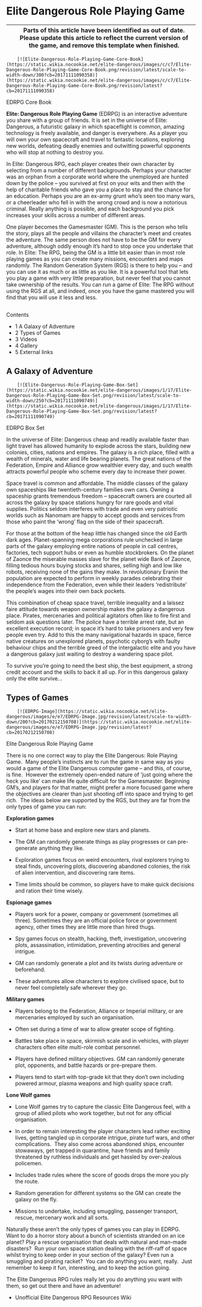 # Elite Dangerous Role Playing Game
|  | **Parts of this article have been identified as out of date.** Please update this article to reflect the current version of the game, and remove this template when finished. |
| --- | --- |

 	 	[![Elite-Dangerous-Role-Playing-Game-Core-Book](https://static.wikia.nocookie.net/elite-dangerous/images/c/c7/Elite-Dangerous-Role-Playing-Game-Core-Book.png/revision/latest/scale-to-width-down/300?cb=20171111090358)](https://static.wikia.nocookie.net/elite-dangerous/images/c/c7/Elite-Dangerous-Role-Playing-Game-Core-Book.png/revision/latest?cb=20171111090358) 	 		 			 		 		 		 			
EDRPG Core Book
 		 	 

**Elite: Dangerous Role Playing Game** (EDRPG) is an interactive adventure you share with a group of friends. It is set in the universe of Elite: Dangerous, a futuristic galaxy in which spaceflight is common, amazing technology is freely available, and danger is everywhere. As a player you will own your own spacecraft and travel to fantastic locations, exploring new worlds, defeating deadly enemies and outwitting powerful opponents who will stop at nothing to destroy you.

In Elite: Dangerous RPG, each player creates their own character by selecting from a number of different backgrounds. Perhaps your character was an orphan from a corporate world where the
unemployed are hunted down by the police – you survived at first on your wits and then with the help of charitable friends who gave you a place to stay and the chance for an education. Perhaps you are an ex-army grunt who’s seen too many wars, or a cheerleader who fell in with the wrong crowd and is now a notorious criminal. Really anything is possible, and each background you pick increases your skills across a number of different areas.

One player becomes the Gamesmaster (GM). This is the person who tells the story, plays all the people and villains the character’s meet and creates the adventure. The same person does not have to be the GM for every adventure, although oddly enough it’s hard to stop once you undertake that role. In Elite: The RPG, being the GM is a little bit easier than in most role playing games as you can create many missions, encounters and maps randomly. The Random Generation System (RGS) is there to help you – and you can use it as much or as little as you like. It is a powerful tool that lets you play a game with very little preparation, but never feel that you cannot take ownership of the results. You can run a game of Elite: The RPG without using the RGS at all, and indeed, once you have the game mastered you will find that you will use it less and less.

## 

Contents

- 1 A Galaxy of Adventure
- 2 Types of Games
- 3 Videos
- 4 Gallery
- 5 External links

## A Galaxy of Adventure

 	 	[![Elite-Dangerous-Role-Playing-Game-Box-Set](https://static.wikia.nocookie.net/elite-dangerous/images/1/17/Elite-Dangerous-Role-Playing-Game-Box-Set.png/revision/latest/scale-to-width-down/250?cb=20171111090749)](https://static.wikia.nocookie.net/elite-dangerous/images/1/17/Elite-Dangerous-Role-Playing-Game-Box-Set.png/revision/latest?cb=20171111090749) 	 		 			 		 		 		 			
EDRPG Box Set
 		 	 

In the universe of Elite: Dangerous cheap and readily available faster than light travel has allowed humanity to explode across the stars, building new colonies, cities, nations and empires. The galaxy is a rich place, filled with a wealth of minerals, water and life bearing planets. The great nations of the Federation, Empire and Alliance grow wealthier every day, and such wealth attracts powerful people who scheme every day to increase their power.

Space travel is common and affordable. The middle classes of the galaxy own spaceships like twentieth-century families own cars. Owning a spaceship grants tremendous freedom – spacecraft owners are courted all across the galaxy by space stations hungry for rare goods and vital supplies. Politics seldom interferes with trade and even very patriotic worlds such as Nanomam are happy to accept goods and services from those who paint the ‘wrong’ flag on the side of their spacecraft.

For those at the bottom of the heap little has changed since the old Earth dark ages. Planet-spanning mega corporations rule unchecked in large parts of the galaxy employing entire nations of people in call centres, factories, tech support hubs or even as humble stockbrokers. On the planet of Zaonce the miserable masses slave for the planet wide Bank of Zaonce, filling tedious hours buying stocks and shares, selling high and low like robots, receiving none of the gains they make. In revolutionary Eranin the population are expected to perform in weekly parades celebrating their independence from the Federation, even while their leaders ‘redistribute’ the people’s wages into their own back pockets.

This combination of cheap space travel, terrible inequality and a laissez faire attitude towards weapon ownership makes the galaxy a dangerous place. Pirates, mercenaries and political agitators often like to fire first and seldom ask questions later. The police have a terrible arrest rate, but an excellent execution record; in space it’s hard to take prisoners and very few people even try. Add to this the many navigational hazards in space, fierce native creatures on unexplored planets, psychotic cyborg’s with faulty behaviour chips and the terrible greed of the intergalactic elite and you have a dangerous galaxy just waiting to destroy a wandering space pilot.

To survive you’re going to need the best ship, the best equipment, a strong credit account and the skills to back it all up. For in this dangerous galaxy only the elite survive…

## Types of Games

 	 	[![EDRPG-Image](https://static.wikia.nocookie.net/elite-dangerous/images/e/e7/EDRPG-Image.jpg/revision/latest/scale-to-width-down/200?cb=20170212150708)](https://static.wikia.nocookie.net/elite-dangerous/images/e/e7/EDRPG-Image.jpg/revision/latest?cb=20170212150708) 	 		 			 		 		 		 			
Elite Dangerous Role Playing Game
 		 	 

There is no one correct way to play the Elite Dangerous: Role Playing Game.  Many people’s instincts are to run the game in same way as you would a game of the Elite Dangerous computer game – and this, of course, is fine.  However the extremely open-ended nature of ‘just going where the heck you like’ can make life quite difficult for the Gamesmaster. Beginning GM’s, and players for that matter, might prefer a more focused game where the objectives are clearer than just shooting off into space and trying to get rich.  The ideas below are supported by the RGS, but they are far from the only types of game you can run:

**Exploration games**

- Start at home base and explore new stars and planets.

- The GM can randomly generate things as play progresses or can pre-generate anything they like.

- Exploration games focus on weird encounters, rival explorers trying to steal finds, uncovering plots, discovering abandoned colonies, the risk of alien intervention, and discovering rare items.

- Time limits should be common, so players have to make quick decisions and ration their time wisely.

**Espionage games**

- Players work for a power, company or government (sometimes all three). Sometimes they are an official police force or government agency, other times they are little more than hired thugs.

- Spy games focus on stealth, hacking, theft, investigation, uncovering plots, assassination, intimidation, preventing atrocities and general intrigue.

- GM can randomly generate a plot and its twists during adventure or beforehand.

- These adventures allow characters to explore civilised space, but to never feel completely safe wherever they go.

**Military games**

- Players belong to the Federation, Alliance or Imperial military, or are mercenaries employed by such an organisation.

- Often set during a time of war to allow greater scope of fighting.

- Battles take place in space, skirmish scale and in vehicles, with player characters often elite multi-role combat personnel.

- Players have defined military objectives. GM can randomly generate plot, opponents, and battle hazards or pre-prepare them.

- Players tend to start with top-grade kit that they don’t own including powered armour, plasma weapons and high quality space craft.

**Lone Wolf games**

- Lone Wolf games try to capture the classic Elite Dangerous feel, with a group of allied pilots who work together, but not for any official organisation.

- In order to remain interesting the player characters lead rather exciting lives, getting tangled up in corporate intrigue, pirate turf wars, and other complications.  They also come across abandoned ships, encounter stowaways, get trapped in quarantine, have friends and family threatened by ruthless individuals and get hassled by over-zealous policemen.

- Includes trade rules where the score of goods drops the more you ply the route.

- Random generation for different systems so the GM can create the galaxy on the fly.

- Missions to undertake, including smuggling, passenger transport, rescue, mercenary work and all sorts.

Naturally these aren’t the only types of games you can play in EDRPG.  Want to do a horror story about a bunch of scientists stranded on an ice planet? Play a rescue organisation that deals with natural and man-made disasters?  Run your own space station dealing with the riff-raff of space whilst trying to keep order in your section of the galaxy? Even run a smuggling and pirating racket?  You can do anything you want, really.  Just remember to keep it fun, interesting, and to keep the action going.

The Elite Dangerous RPG rules really let you do anything you want with them, so get out there and have an adventure!

- Unofficial Elite Dangerous RPG Resources Wiki